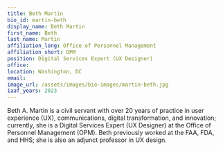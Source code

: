 ```yaml
---
title: Beth Martin
bio_id: martin-beth
display_name: Beth Martin
first_name: Beth
last_name: Martin
affiliation_long: Office of Personnel Management
affiliation_short: OPM
position: Digital Services Expert (UX Designer)
office: 
location: Washington, DC
email: 
image_url: /assets/images/bio-images/martin-beth.jpg
iaaf_years: 2023
---
```

Beth A. Martin is a civil servant with over 20 years of practice in user experience (UX), communications, digital transformation, and innovation; currently, she is a Digital Services Expert (UX Designer) at the Office of Personnel Management (OPM). Beth previously worked at the FAA, FDA, and HHS; she is also an adjunct professor in UX design.